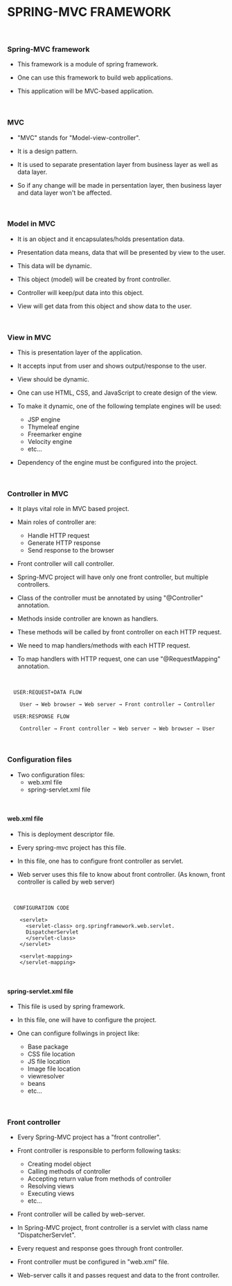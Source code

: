 # SPRING-MVC FRAMEWORK

<br>

### **Spring-MVC framework**

+ This framework is a module of spring framework.

+ One can use this framework to build web applications.

+ This application will be MVC-based application.

<br>

### **MVC**

+ "MVC" stands for "Model-view-controller".

+ It is a design pattern.

+ It is used to separate presentation layer from business layer as well as data layer.

+ So if any change will be made in persentation layer, then business layer and data layer won't be affected.

<br>

### **Model in MVC**

+ It is an object and it encapsulates/holds presentation data.

+ Presentation data means, data that will be presented by view to the user.

+ This data will be dynamic.

+ This object (model) will be created by front controller.

+ Controller will keep/put data into this object.

+ View will get data from this object and show data to the user.

<br>

### **View in MVC**

+ This is presentation layer of the application.

+ It accepts input from user and shows output/response to the user.

+ View should be dynamic.

+ One can use HTML, CSS, and JavaScript to create design of the view.

+ To make it dynamic, one of the following template engines will be used:
  + JSP engine
  + Thymeleaf engine
  + Freemarker engine
  + Velocity engine
  + etc...

+ Dependency of the engine must be configured into the project.

<br>

### **Controller in MVC**

+ It plays vital role in MVC based project.

+ Main roles of controller are:
  + Handle HTTP request
  + Generate HTTP response
  + Send response to the browser

+ Front controller will call controller.

+ Spring-MVC project will have only one front controller, but multiple controllers.

+ Class of the controller must be annotated by using "@Controller" annotation.

+ Methods inside controller are known as handlers.

+ These methods will be called by front controller on each HTTP request.

+ We need to map handlers/methods with each HTTP request.

+ To map handlers with HTTP request, one can use "@RequestMapping" annotation.

<br>

```
  USER:REQUEST+DATA FLOW

    User → Web browser → Web server → Front controller → Controller

  USER:RESPONSE FLOW

    Controller → Front controller → Web server → Web browser → User
```

<br>

### **Configuration files**

+ Two configuration files:
  + web.xml file
  + spring-servlet.xml file

<br>

  #### **web.xml file**

  + This is deployment descriptor file.

  + Every spring-mvc project has this file.

  + In this file, one has to configure front controller as servlet.

  + Web server uses this file to know about front controller. (As known, front controller is called by web server)

  <br>

  ```
    CONFIGURATION CODE

      <servlet>
        <servlet-class> org.springframework.web.servlet.
        DispatcherServlet
        </servlet-class>
      </servlet>

      <servlet-mapping>
      </servlet-mapping>
  ```

  <br>

  #### **spring-servlet.xml file**

  + This file is used by spring framework.

  + In this file, one will have to configure the project.

  + One can configure follwings in project like:
    + Base package
    + CSS file location
    + JS file location
    + Image file location
    + viewresolver
    + beans
    + etc...

<br>

### **Front controller**

+ Every Spring-MVC project has a "front controller".

+ Front controller is responsible to perform following tasks:
  + Creating model object
  + Calling methods of controller
  + Accepting return value from methods of controller
  + Resolving views
  + Executing views
  + etc...

+ Front controller will be called by web-server.

+ In Spring-MVC project, front controller is a servlet with class name "DispatcherServlet".

+ Every request and response goes through front controller.

+ Front controller must be configured in "web.xml" file.

+ Web-server calls it and passes request and data to the front controller.

<br>

